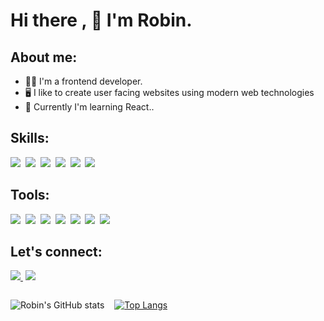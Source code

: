 # Hi there , :wave: I'm Robin.

## About me:

- :man_technologist: I'm a frontend developer.
- :desktop_computer: I like to create user facing websites using modern web technologies
- :notebook_with_decorative_cover: Currently I'm learning React..

## Skills:

<img src ="https://img.shields.io/badge/React-20232A?style=for-the-badge&logo=react&logoColor=61DAFB"/>&nbsp;
<img src="https://img.shields.io/badge/JavaScript-323330?style=for-the-badge&logo=javascript&logoColor=F7DF1E"/>&nbsp;
<img src ="https://img.shields.io/badge/Tailwind_CSS-38B2AC?style=for-the-badge&logo=tailwind-css&logoColor=white"/>&nbsp;
<img src ="https://img.shields.io/badge/CSS3-1572B6?style=for-the-badge&logo=css3&logoColor=white"/>&nbsp;
<img src ="https://img.shields.io/badge/HTML5-E34F26?style=for-the-badge&logo=html5&logoColor=white"/>&nbsp;
<img src ="https://img.shields.io/badge/PYTHON-FFFFFF?style=for-the-badge&logo=python&logoColor=blue"/>&nbsp;

## Tools:

<img src ="https://img.shields.io/badge/Git-FFFFFF?style=for-the-badge&logo=git&logoColor=orange"/>&nbsp;
<img src ="https://img.shields.io/badge/GitHub-100000?style=for-the-badge&logo=github&logoColor=white"/>&nbsp;
<img src ="https://img.shields.io/badge/Netlify-00C7B7?style=for-the-badge&logo=netlify&logoColor=white"/>&nbsp;
<img src ="https://img.shields.io/badge/VSCode-0078D4?style=for-the-badge&logo=visual%20studio%20code&logoColor=white"/>&nbsp;
<img src="https://img.shields.io/badge/VIM-%2311AB00.svg?&style=for-the-badge&logo=vim&logoColor=white"/>&nbsp;
<img src="https://img.shields.io/badge/Ubuntu-E95420?style=for-the-badge&logo=ubuntu&logoColor=white"/>&nbsp;
<img src="https://img.shields.io/badge/Linux-FCC624?style=for-the-badge&logo=linux&logoColor=black"/>&nbsp;

## Let's connect:

<a href="https://www.twitter.com/haddercone"><img src ="https://img.shields.io/badge/Twitter-1DA1F2?style=for-the-badge&logo=twitter&logoColor=white"/>&nbsp;</a>
<a href="https://www.linkedin.com/in/haddercone">
<img src="https://img.shields.io/badge/LinkedIn-0077B5?style=for-the-badge&logo=linkedin&logoColor=white"/>
</a>
<br/>

<div style="display:flex; align-items:center; gap:1rem;flex-wrap:wrap;">

![Robin's GitHub stats](https://github-readme-stats.vercel.app/api?username=haddercone&show_icons=true&theme=react)

[![Top Langs](https://github-readme-stats.vercel.app/api/top-langs/?username=haddercone&layout=compact)](https://github.com/haddercone/github-readme-stats)

</div>
